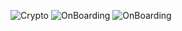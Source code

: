 ![Crypto](assets/images/Adsız.png)
![OnBoarding](assets/images/Adsız1.png)
![OnBoarding](assets/images/Adsız2.png)
